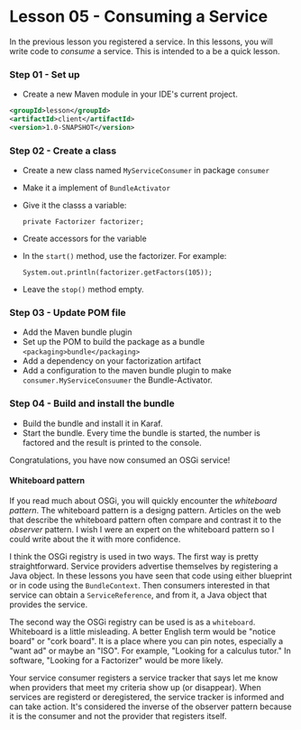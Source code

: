 # Lesson 05 - Consuming a Service

In the previous lesson you registered a service. In this lessons, you will write code to 
*consume* a service. This is intended to a be a quick lesson. 

### Step 01 - Set up
- Create a new Maven module in your IDE's current project.
```xml
<groupId>lesson</groupId>
<artifactId>client</artifactId>
<version>1.0-SNAPSHOT</version>
```

### Step 02 - Create a class
- Create a new class named `MyServiceConsumer` in package `consumer`
- Make it a implement of `BundleActivator`
- Give it the classs a variable:

      private Factorizer factorizer;
- Create accessors for the variable
- In the `start()` method, use the factorizer. For example:

      System.out.println(factorizer.getFactors(105));

- Leave the `stop()` method empty.

### Step 03 - Update POM file 
- Add the Maven bundle plugin
- Set up the POM to build the package as a bundle `<packaging>bundle</packaging>`
- Add a dependency on your factorization artifact
- Add a configuration to the maven bundle plugin to make `consumer.MyServiceConsuumer` 
the Bundle-Activator.

### Step 04 - Build and install the bundle
- Build the bundle and install it in Karaf.
- Start the bundle. Every time the bundle is started, the number is factored and the 
result is printed to the console.

Congratulations, you have now consumed an OSGi service!

#### Whiteboard pattern
If you read much about OSGi, you will quickly encounter the _whiteboard pattern_. The 
whiteboard pattern is a designg pattern. Articles on the web that describe the whiteboard
pattern often compare and contrast it to the _observer_ pattern. I wish I were an expert on 
the whiteboard pattern so I could write about the it with more confidence.

I think the OSGi registry is used in two ways. The first way is pretty straightforward. 
Service providers advertise themselves by registering a Java object. In these lessons you have
seen that code using either blueprint or in code using the `BundleContext`. Then consumers
interested in that service can obtain a `ServiceReference`, and from it, a Java object that
provides the service.

The second way the OSGi registry can be used is as a `whiteboard`. Whiteboard is a little 
misleading. A better English term would be "notice board" or "cork board". It is a place where 
you can pin notes, especially a "want ad" or maybe an "ISO". For example, "Looking for a 
calculus tutor." In software, "Looking for a Factorizer" would be more likely.

Your service consumer registers a service tracker that says let me know when providers that meet
my criteria show up (or disappear).  When services are registerd or deregistered, the 
service tracker is informed and can take action. It's considered the inverse of the 
observer pattern because it is the consumer and not the provider that registers itself.